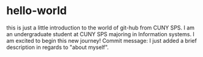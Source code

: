 # hello-world
this is just a little introduction to the world of git-hub from CUNY SPS.
I am an undergraduate student at CUNY SPS majoring in Information systems. I am excited to begin this new journey!
Commit message: I just added a brief description in regards to "about myself". 
